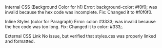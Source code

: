 Internal CSS (Background Color for h1)
Error: background-color: #f0f0; was invalid because the hex code was incomplete.
Fix: Changed it to #f0f0f0.

Inline Styles (color for Paragraph)
Error: color: #3333; was invalid because the hex code was too long.
Fix: Changed it to color: #333;.

External CSS Link
No issue, but verified that styles.css was properly linked and formatted.